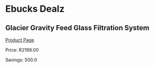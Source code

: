 
# Ebucks Dealz
## Glacier Gravity Feed Glass Filtration System
[Product Page](https://www.ebucks.com/web/shop/productSelected.do?prodId=539025436&catId=1158501102)

Price: R2199.00

Savings: 500.0


	